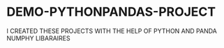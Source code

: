 # DEMO-PYTHONPANDAS-PROJECT
I CREATED THESE PROJECTS WITH THE HELP OF PYTHON AND PANDA NUMPHY LIBARAIRES
